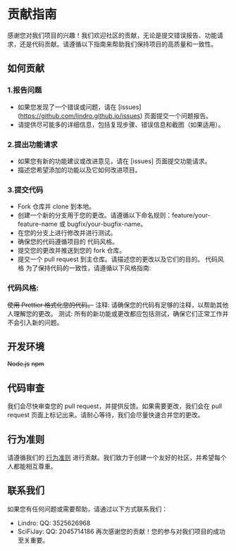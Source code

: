 # 贡献指南
感谢您对我们项目的兴趣！我们欢迎社区的贡献，无论是提交错误报告、功能请求，还是代码贡献。请遵循以下指南来帮助我们保持项目的高质量和一致性。

如何贡献
---

### 1.报告问题

* 如果您发现了一个错误或问题，请在 [issues] (https://github.com/lindro.github.io/issues) 页面提交一个问题报告。
* 请提供尽可能多的详细信息，包括复现步骤、错误信息和截图（如果适用）。

### 2.提出功能请求
* 如果您有新的功能建议或改进意见，请在 [issues] 页面提交功能请求。
* 描述您希望添加的功能以及它如何改进项目。

### 3.提交代码
* Fork 仓库并 clone 到本地。
* 创建一个新的分支用于您的更改。请遵循以下命名规则：feature/your-feature-name 或 bugfix/your-bugfix-name。
* 在您的分支上进行修改并进行测试。
* 确保您的代码遵循项目的 代码风格。
* 提交您的更改并推送到您的 fork 仓库。
*  提交一个 pull request 到主仓库。请描述您的更改以及它们的目的。
代码风格   为了保持代码的一致性，请遵循以下风格指南:

### 代码风格: 


~~使用 Prettier 格式化您的代码。~~
注释: 请确保您的代码有足够的注释，以帮助其他人理解您的更改。
测试: 所有的新功能或更改都应包括测试，确保它们正常工作并不会引入新的问题。
## 开发环境
~~Node.js~~
~~npm~~

## 代码审查
我们会尽快审查您的 pull request，并提供反馈。如果需要更改，我们会在 pull request 页面上标记出来。请耐心等待，我们会尽量快速合并您的更改。

## 行为准则
请遵循我们的 [行为准则]() 进行贡献。我们致力于创建一个友好的社区，并希望每个人都能相互尊重。

## 联系我们
如果您有任何问题或需要帮助，请通过以下方式联系我们：
* Lindro: QQ: 3525626968
* SciFiJay: QQ: 2045714186
再次感谢您的贡献！您的参与对我们项目的成功至关重要。

